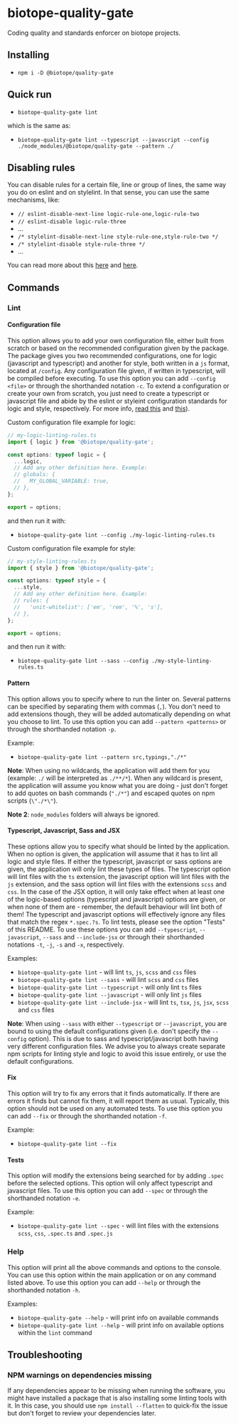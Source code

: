 # biotope-quality-gate

Coding quality and standards enforcer on biotope projects.

## Installing
- `npm i -D @biotope/quality-gate`

## Quick run
- `biotope-quality-gate lint`

which is the same as:
- `biotope-quality-gate lint --typescript --javascript --config ./node_modules/@biotope/quality-gate --pattern ./`

## Disabling rules
You can disable rules for a certain file, line or group of lines, the same way you do on eslint and
on stylelint. In that sense, you can use the same mechanisms, like:
- `// eslint-disable-next-line logic-rule-one,logic-rule-two`
- `// eslint-disable logic-rule-three`
- ...
- `/* stylelint-disable-next-line style-rule-one,style-rule-two */`
- `/* stylelint-disable style-rule-three */`
- ...

You can read more about this [here][link-eslint-disable] and [here][link-stylelint-config].

## Commands

### Lint

#### Configuration file
This option allows you to add your own configuration file, either built from scratch or based on the
recommended configuration given by the package.
The package gives you two recommended configurations, one for logic (javascript and typescript) and
another for style, both written in a `js` format, located at `/config`.
Any configuration file given, if written in typescript, will be compiled before executing.
To use this option you can add `--config <file>` or through the shorthanded notation `-c`.
To extend a configuration or create your own from scratch, you just need to create a typescript or
javascript file and abide by the eslint or styleint configuration standards for logic and style,
respectively. For more info, [read this][link-eslint-config] and [this][link-stylelint-config]).

Custom configuration file example for logic:
```typescript
// my-logic-linting-rules.ts
import { logic } from '@biotope/quality-gate';

const options: typeof logic = {
  ...logic,
  // Add any other definition here. Example:
  // globals: {
  //   MY_GLOBAL_VARIABLE: true,
  // },
};

export = options;
```
and then run it with:
- `biotope-quality-gate lint --config ./my-logic-linting-rules.ts`

Custom configuration file example for style:
```typescript
// my-style-linting-rules.ts
import { style } from '@biotope/quality-gate';

const options: typeof style = {
  ...style,
  // Add any other definition here. Example:
  // rules: {
  //   'unit-whitelist': ['em', 'rem', '%', 's'],
  // },
};

export = options;
```
and then run it with:
- `biotope-quality-gate lint --sass --config ./my-style-linting-rules.ts`

#### Pattern
This option allows you to specify where to run the linter on. Several patterns can be specified by
separating them with commas (`,`). You don't need to add extensions though, they will be added
automatically depending on what you choose to lint.
To use this option you can add `--pattern <patterns>` or through the shorthanded notation `-p`.

Example:
- `biotope-quality-gate lint --pattern src,typings,"./*"`

**Note**: When using no wildcards, the application will add them for you (example: `./` will be
interpreted as `./**/*`). When any wildcard is present, the application will assume you know what
you are doing - just don't forget to add quotes on bash commands (`"./*"`) and escaped quotes on
npm scripts (`\"./*\"`).

**Note 2**: `node_modules` folders will always be ignored.

#### Typescript, Javascript, Sass and JSX
These options allow you to specify what should be linted by the application. When no option is
given, the application will assume that it has to lint all logic and style files. If either the
typescript, javascript or sass options are given, the application will only lint these types of
files.
The typescript option will lint files with the `ts` extension, the javascript option will lint files
with the `js` extension, and the sass option will lint files with the extensions `scss` and `css`.
In the case of the JSX option, it will only take effect when at least one of the logic-based options
(typescript and javascript) options are given, or when none of them are - remember, the default
behaviour will lint both of them!
The typescript and javascript options will effectively ignore any files that match the regex
`*.spec.?s`. To lint tests, please see the option "Tests" of this README.
To use these options you can add `--typescript`, `--javascript`, `--sass` and `--include-jsx` or
through their shorthanded notations `-t`, `-j`, `-s` and `-x`, respectively.

Examples:
- `biotope-quality-gate lint` - will lint `ts`, `js`, `scss` and `css` files
- `biotope-quality-gate lint --sass` - will lint `scss` and `css` files
- `biotope-quality-gate lint --typescript` - will only lint `ts` files
- `biotope-quality-gate lint --javascript` - will only lint `js` files
- `biotope-quality-gate lint --include-jsx` - will lint `ts`, `tsx`, `js`, `jsx`, `scss` and `css`
files

**Note**: When using `--sass` with either `--typescript` or `--javascript`, you are bound to using
the default configurations given (i.e. don't specify the `--config` option). This is due to sass and
typescript/javascript both having very different configuration files. We advise you to always create
separate npm scripts for linting style and logic to avoid this issue entirely, or use the default
configurations.

#### Fix
This option will try to fix any errors that it finds automatically. If there are errors it finds but
cannot fix them, it will report them as usual.
Typically, this option should not be used on any automated tests.
To use this option you can add `--fix` or through the shorthanded notation `-f`.

Example:
- `biotope-quality-gate lint --fix`

#### Tests
This option will modify the extensions being searched for by adding `.spec` before the selected
options. This option will only affect typescript and javascript files.
To use this option you can add `--spec` or through the shorthanded notation `-e`.

Example:
- `biotope-quality-gate lint --spec` - will lint files with the extensions `scss`, `css`, `.spec.ts`
and `.spec.js`

### Help
This option will print all the above commands and options to the console.
You can use this option within the main application or on any command listed above.
To use this option you can add `--help` or through the shorthanded notation `-h`.

Examples:
- `biotope-quality-gate --help` - will print info on available commands
- `biotope-quality-gate lint --help` - will print info on available options within the `lint`
command

## Troubleshooting

### NPM warnings on dependencies missing
If any dependencies appear to be missing when running the software, you might have installed a
package that is also installing some linting tools with it. In this case, you should use
`npm install --flatten` to quick-fix the issue but don't forget to review your dependencies later.



[link-eslint-config]: https://eslint.org/docs/user-guide/configuring
[link-eslint-disable]: https://eslint.org/docs/user-guide/configuring#disabling-rules-with-inline-comments
[link-stylelint-config]: https://stylelint.io/user-guide/configuration/#the-configuration-object
